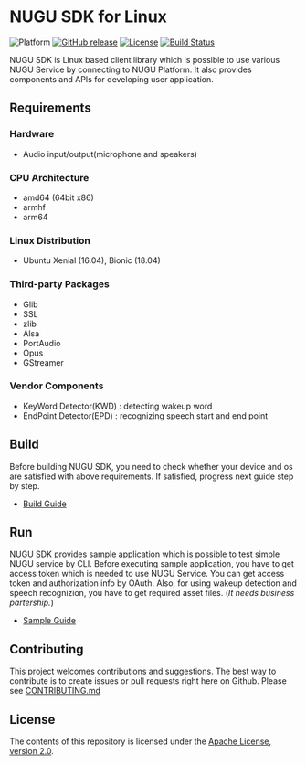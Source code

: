 # NUGU SDK for Linux

![Platform](https://img.shields.io/badge/platform-Linux-lightgrey) [![GitHub release](https://img.shields.io/github/v/release/nugu-developers/nugu-linux?sort=semver)](https://github.com/nugu-developers/nugu-linux/releases) [![License](https://img.shields.io/github/license/nugu-developers/nugu-linux)](https://github.com/nugu-developers/nugu-linux/blob/master/LICENSE) [![Build Status](https://travis-ci.org/nugu-developers/nugu-linux.svg?branch=master)](https://travis-ci.org/nugu-developers/nugu-linux)

NUGU SDK is Linux based client library which is possible to use various NUGU Service by connecting to NUGU Platform. It also provides components and APIs for developing user application.

## Requirements

### Hardware

- Audio input/output(microphone and speakers)

### CPU Architecture

- amd64 (64bit x86)
- armhf
- arm64

### Linux Distribution

- Ubuntu Xenial (16.04), Bionic (18.04)

### Third-party Packages

- Glib
- SSL
- zlib
- Alsa
- PortAudio
- Opus
- GStreamer

### Vendor Components

- KeyWord Detector(KWD) : detecting wakeup word
- EndPoint Detector(EPD) : recognizing speech start and end point

## Build

Before building NUGU SDK, you need to check whether your device and os are satisfied with above requirements. If satisfied, progress next guide step by step.

- [Build Guide](https://github.com/nugu-developers/nugu-linux/wiki/Build)

## Run

NUGU SDK provides sample application which is possible to test simple NUGU service by CLI. Before executing sample application, you have to get access token which is needed to use NUGU Service. You can get access token and authorization info by OAuth. Also, for using wakeup detection and speech recognizion, you have to get required asset files. (*It needs business partership.*)

- [Sample Guide](https://github.com/nugu-developers/nugu-linux/wiki/Samples)

## Contributing

This project welcomes contributions and suggestions. The best way to contribute is to create issues or pull requests right here on Github. Please see [CONTRIBUTING.md](CONTRIBUTING.md)

## License

The contents of this repository is licensed under the
[Apache License, version 2.0](http://www.apache.org/licenses/LICENSE-2.0).

